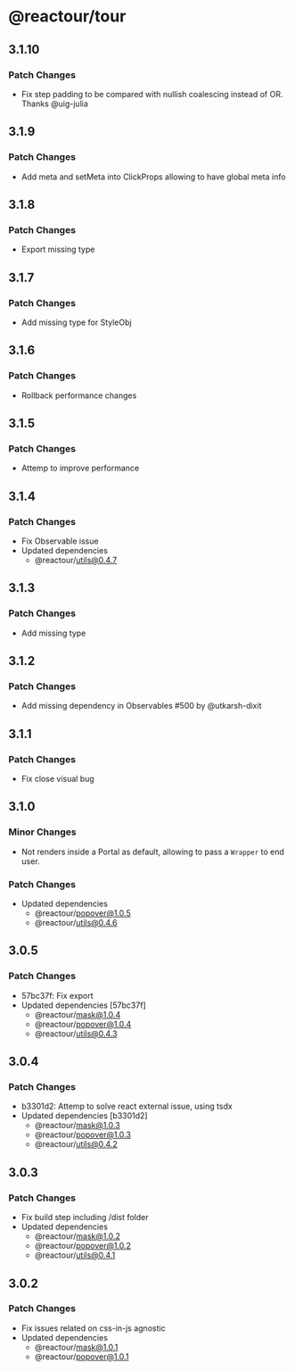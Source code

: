 # @reactour/tour

## 3.1.10

### Patch Changes

- Fix step padding to be compared with nullish coalescing instead of OR. Thanks @uig-julia

## 3.1.9

### Patch Changes

- Add meta and setMeta into ClickProps allowing to have global meta info

## 3.1.8

### Patch Changes

- Export missing type

## 3.1.7

### Patch Changes

- Add missing type for StyleObj

## 3.1.6

### Patch Changes

- Rollback performance changes

## 3.1.5

### Patch Changes

- Attemp to improve performance

## 3.1.4

### Patch Changes

- Fix Observable issue
- Updated dependencies
  - @reactour/utils@0.4.7

## 3.1.3

### Patch Changes

- Add missing type

## 3.1.2

### Patch Changes

- Add missing dependency in Observables #500 by @utkarsh-dixit

## 3.1.1

### Patch Changes

- Fix close visual bug

## 3.1.0

### Minor Changes

- Not renders inside a Portal as default, allowing to pass a `Wrapper` to end user.

### Patch Changes

- Updated dependencies
  - @reactour/popover@1.0.5
  - @reactour/utils@0.4.6

## 3.0.5

### Patch Changes

- 57bc37f: Fix export
- Updated dependencies [57bc37f]
  - @reactour/mask@1.0.4
  - @reactour/popover@1.0.4
  - @reactour/utils@0.4.3

## 3.0.4

### Patch Changes

- b3301d2: Attemp to solve react external issue, using tsdx
- Updated dependencies [b3301d2]
  - @reactour/mask@1.0.3
  - @reactour/popover@1.0.3
  - @reactour/utils@0.4.2

## 3.0.3

### Patch Changes

- Fix build step including /dist folder
- Updated dependencies
  - @reactour/mask@1.0.2
  - @reactour/popover@1.0.2
  - @reactour/utils@0.4.1

## 3.0.2

### Patch Changes

- Fix issues related on css-in-js agnostic
- Updated dependencies
  - @reactour/mask@1.0.1
  - @reactour/popover@1.0.1
